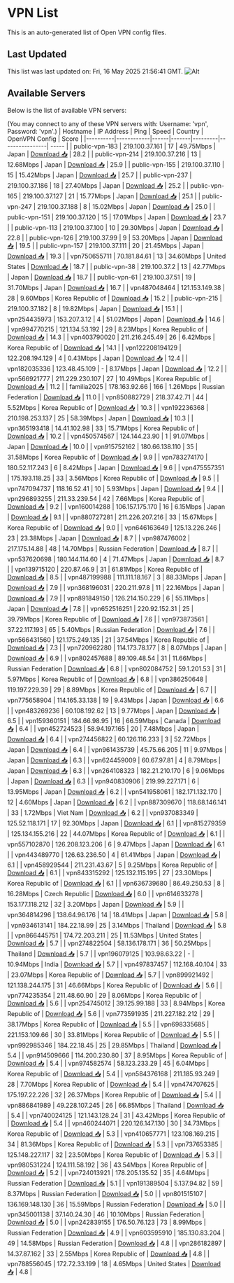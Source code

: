# VPN List

This is an auto-generated list of Open VPN config files.

## Last Updated

This list was last updated on: Fri, 16 May 2025 21:56:41 GMT.
![Alt](https://repobeats.axiom.co/api/embed/186b98318ef1479477931607c1ad7d823f12451f.svg "Repobeats analytics image")

## Available Servers

Below is the list of available VPN servers:

(You may connect to any of these VPN servers with: Username: 'vpn', Password: 'vpn'.)
| Hostname | IP Address | Ping | Speed | Country | OpenVPN Config | Score |
|----------|------------|------|-------|---------|----------------| ----- |
| public-vpn-183 | 219.100.37.161 | 17 | 49.75Mbps | Japan | [Download 📥](./configs/server_0_JP.ovpn) | 28.2 |
| public-vpn-214 | 219.100.37.216 | 13 | 12.68Mbps | Japan | [Download 📥](./configs/server_1_JP.ovpn) | 25.9 |
| public-vpn-155 | 219.100.37.110 | 15 | 15.42Mbps | Japan | [Download 📥](./configs/server_2_JP.ovpn) | 25.7 |
| public-vpn-237 | 219.100.37.186 | 18 | 27.40Mbps | Japan | [Download 📥](./configs/server_3_JP.ovpn) | 25.2 |
| public-vpn-165 | 219.100.37.127 | 21 | 15.77Mbps | Japan | [Download 📥](./configs/server_4_JP.ovpn) | 25.1 |
| public-vpn-247 | 219.100.37.188 | 8 | 15.02Mbps | Japan | [Download 📥](./configs/server_5_JP.ovpn) | 25.0 |
| public-vpn-151 | 219.100.37.120 | 15 | 17.01Mbps | Japan | [Download 📥](./configs/server_6_JP.ovpn) | 23.7 |
| public-vpn-113 | 219.100.37.100 | 10 | 29.30Mbps | Japan | [Download 📥](./configs/server_7_JP.ovpn) | 22.8 |
| public-vpn-126 | 219.100.37.99 | 9 | 53.20Mbps | Japan | [Download 📥](./configs/server_8_JP.ovpn) | 19.5 |
| public-vpn-157 | 219.100.37.111 | 20 | 21.45Mbps | Japan | [Download 📥](./configs/server_9_JP.ovpn) | 19.3 |
| vpn750655711 | 70.181.84.61 | 13 | 34.60Mbps | United States | [Download 📥](./configs/server_10_US.ovpn) | 18.7 |
| public-vpn-38 | 219.100.37.2 | 13 | 42.77Mbps | Japan | [Download 📥](./configs/server_11_JP.ovpn) | 18.7 |
| public-vpn-61 | 219.100.37.51 | 19 | 31.70Mbps | Japan | [Download 📥](./configs/server_12_JP.ovpn) | 16.7 |
| vpn487048464 | 121.153.149.38 | 28 | 9.60Mbps | Korea Republic of | [Download 📥](./configs/server_13_KR.ovpn) | 15.2 |
| public-vpn-215 | 219.100.37.182 | 8 | 19.82Mbps | Japan | [Download 📥](./configs/server_14_JP.ovpn) | 15.1 |
| vpn254435973 | 153.207.3.12 | 4 | 51.02Mbps | Japan | [Download 📥](./configs/server_15_JP.ovpn) | 14.6 |
| vpn994770215 | 121.134.53.192 | 29 | 8.23Mbps | Korea Republic of | [Download 📥](./configs/server_16_KR.ovpn) | 14.3 |
| vpn403790020 | 211.216.245.49 | 26 | 6.42Mbps | Korea Republic of | [Download 📥](./configs/server_17_KR.ovpn) | 14.1 |
| vpn122208194129 | 122.208.194.129 | 4 | 0.43Mbps | Japan | [Download 📥](./configs/server_18_JP.ovpn) | 12.4 |
| vpn182035336 | 123.48.45.109 | - | 8.17Mbps | Japan | [Download 📥](./configs/server_19_JP.ovpn) | 12.2 |
| vpn566921777 | 211.229.230.107 | 27 | 10.49Mbps | Korea Republic of | [Download 📥](./configs/server_20_KR.ovpn) | 11.2 |
| familia2025 | 178.163.92.66 | 166 | 1.26Mbps | Russian Federation | [Download 📥](./configs/server_21_RU.ovpn) | 11.0 |
| vpn850882729 | 218.37.42.71 | 44 | 5.52Mbps | Korea Republic of | [Download 📥](./configs/server_22_KR.ovpn) | 10.3 |
| vpn192236368 | 210.198.253.137 | 25 | 58.39Mbps | Japan | [Download 📥](./configs/server_23_JP.ovpn) | 10.3 |
| vpn365193418 | 14.41.102.98 | 33 | 15.71Mbps | Korea Republic of | [Download 📥](./configs/server_24_KR.ovpn) | 10.2 |
| vpn450574567 | 124.144.23.90 | 1 | 91.07Mbps | Japan | [Download 📥](./configs/server_25_JP.ovpn) | 10.0 |
| vpn915752162 | 180.66.138.110 | 35 | 31.58Mbps | Korea Republic of | [Download 📥](./configs/server_26_KR.ovpn) | 9.9 |
| vpn783274170 | 180.52.117.243 | 6 | 8.42Mbps | Japan | [Download 📥](./configs/server_27_JP.ovpn) | 9.6 |
| vpn475557351 | 175.193.118.25 | 33 | 3.56Mbps | Korea Republic of | [Download 📥](./configs/server_28_KR.ovpn) | 9.5 |
| vpn747094737 | 118.16.52.41 | 10 | 5.93Mbps | Japan | [Download 📥](./configs/server_29_JP.ovpn) | 9.4 |
| vpn296893255 | 211.33.239.54 | 42 | 7.66Mbps | Korea Republic of | [Download 📥](./configs/server_30_KR.ovpn) | 9.2 |
| vpn160014288 | 106.157.175.170 | 16 | 6.15Mbps | Japan | [Download 📥](./configs/server_31_JP.ovpn) | 9.1 |
| vpn880727281 | 211.226.207.216 | 33 | 15.67Mbps | Korea Republic of | [Download 📥](./configs/server_32_KR.ovpn) | 9.0 |
| vpn646163649 | 125.13.226.246 | 23 | 23.38Mbps | Japan | [Download 📥](./configs/server_33_JP.ovpn) | 8.7 |
| vpn987476002 | 217.175.14.88 | 48 | 14.70Mbps | Russian Federation | [Download 📥](./configs/server_34_RU.ovpn) | 8.7 |
| vpn537620698 | 180.144.114.60 | 4 | 71.47Mbps | Japan | [Download 📥](./configs/server_35_JP.ovpn) | 8.7 |
| vpn139715120 | 220.87.46.9 | 31 | 61.81Mbps | Korea Republic of | [Download 📥](./configs/server_36_KR.ovpn) | 8.5 |
| vpn487199988 | 111.111.18.167 | 3 | 88.33Mbps | Japan | [Download 📥](./configs/server_37_JP.ovpn) | 7.9 |
| vpn368196031 | 220.211.97.8 | 11 | 22.16Mbps | Japan | [Download 📥](./configs/server_38_JP.ovpn) | 7.9 |
| vpn891849150 | 126.214.150.229 | 6 | 55.11Mbps | Japan | [Download 📥](./configs/server_39_JP.ovpn) | 7.8 |
| vpn652516251 | 220.92.152.31 | 25 | 39.79Mbps | Korea Republic of | [Download 📥](./configs/server_40_KR.ovpn) | 7.6 |
| vpn973873561 | 37.22.117.193 | 65 | 5.40Mbps | Russian Federation | [Download 📥](./configs/server_41_RU.ovpn) | 7.6 |
| vpn566431560 | 121.175.249.135 | 21 | 37.54Mbps | Korea Republic of | [Download 📥](./configs/server_42_KR.ovpn) | 7.3 |
| vpn720962280 | 114.173.78.177 | 8 | 8.07Mbps | Japan | [Download 📥](./configs/server_43_JP.ovpn) | 6.9 |
| vpn802457688 | 89.109.48.54 | 31 | 11.66Mbps | Russian Federation | [Download 📥](./configs/server_44_RU.ovpn) | 6.8 |
| vpn802084752 | 59.1.201.53 | 31 | 5.97Mbps | Korea Republic of | [Download 📥](./configs/server_45_KR.ovpn) | 6.8 |
| vpn386250648 | 119.197.229.39 | 29 | 8.89Mbps | Korea Republic of | [Download 📥](./configs/server_46_KR.ovpn) | 6.7 |
| vpn775658904 | 114.165.33.138 | 19 | 9.43Mbps | Japan | [Download 📥](./configs/server_47_JP.ovpn) | 6.6 |
| vpn483269236 | 60.108.192.62 | 13 | 9.77Mbps | Japan | [Download 📥](./configs/server_48_JP.ovpn) | 6.5 |
| vpn159360151 | 184.66.98.95 | 16 | 66.59Mbps | Canada | [Download 📥](./configs/server_49_CA.ovpn) | 6.4 |
| vpn452724523 | 58.94.197.165 | 20 | 7.48Mbps | Japan | [Download 📥](./configs/server_50_JP.ovpn) | 6.4 |
| vpn274456822 | 60.126.116.233 | 3 | 52.72Mbps | Japan | [Download 📥](./configs/server_51_JP.ovpn) | 6.4 |
| vpn961435739 | 45.75.66.205 | 11 | 9.97Mbps | Japan | [Download 📥](./configs/server_52_JP.ovpn) | 6.3 |
| vpn624459009 | 60.67.97.81 | 4 | 8.79Mbps | Japan | [Download 📥](./configs/server_53_JP.ovpn) | 6.3 |
| vpn264108323 | 182.21.210.170 | 6 | 9.06Mbps | Japan | [Download 📥](./configs/server_54_JP.ovpn) | 6.3 |
| vpn940830906 | 219.99.227.171 | 6 | 13.95Mbps | Japan | [Download 📥](./configs/server_55_JP.ovpn) | 6.2 |
| vpn541958061 | 182.171.132.170 | 12 | 4.60Mbps | Japan | [Download 📥](./configs/server_56_JP.ovpn) | 6.2 |
| vpn887309670 | 118.68.146.141 | 33 | 1.72Mbps | Viet Nam | [Download 📥](./configs/server_57_VN.ovpn) | 6.2 |
| vpn937083349 | 125.52.118.171 | 17 | 92.30Mbps | Japan | [Download 📥](./configs/server_58_JP.ovpn) | 6.1 |
| vpn815279359 | 125.134.155.216 | 22 | 44.07Mbps | Korea Republic of | [Download 📥](./configs/server_59_KR.ovpn) | 6.1 |
| vpn557102870 | 126.208.123.206 | 6 | 9.47Mbps | Japan | [Download 📥](./configs/server_60_JP.ovpn) | 6.1 |
| vpn443489770 | 126.63.236.50 | 4 | 61.41Mbps | Japan | [Download 📥](./configs/server_61_JP.ovpn) | 6.1 |
| vpn458929544 | 211.231.43.67 | 5 | 9.25Mbps | Korea Republic of | [Download 📥](./configs/server_62_KR.ovpn) | 6.1 |
| vpn843315292 | 125.132.115.195 | 27 | 23.30Mbps | Korea Republic of | [Download 📥](./configs/server_63_KR.ovpn) | 6.1 |
| vpn636739680 | 86.49.250.53 | 8 | 16.28Mbps | Czech Republic | [Download 📥](./configs/server_64_CZ.ovpn) | 6.0 |
| vpn614633278 | 153.177.118.212 | 32 | 3.20Mbps | Japan | [Download 📥](./configs/server_65_JP.ovpn) | 5.9 |
| vpn364814296 | 138.64.96.176 | 14 | 18.41Mbps | Japan | [Download 📥](./configs/server_66_JP.ovpn) | 5.8 |
| vpn934613141 | 184.22.18.99 | 25 | 3.14Mbps | Thailand | [Download 📥](./configs/server_67_TH.ovpn) | 5.8 |
| vpn866445751 | 174.72.203.211 | 25 | 11.53Mbps | United States | [Download 📥](./configs/server_68_US.ovpn) | 5.7 |
| vpn274822504 | 58.136.178.171 | 36 | 50.25Mbps | Thailand | [Download 📥](./configs/server_69_TH.ovpn) | 5.7 |
| vpn196079125 | 103.98.63.22 | - | 10.94Mbps | India | [Download 📥](./configs/server_70_IN.ovpn) | 5.7 |
| vpn497837457 | 112.168.40.104 | 33 | 23.07Mbps | Korea Republic of | [Download 📥](./configs/server_71_KR.ovpn) | 5.7 |
| vpn899921492 | 121.138.244.175 | 31 | 46.66Mbps | Korea Republic of | [Download 📥](./configs/server_72_KR.ovpn) | 5.6 |
| vpn774235354 | 211.48.60.90 | 29 | 8.06Mbps | Korea Republic of | [Download 📥](./configs/server_73_KR.ovpn) | 5.6 |
| vpn254745012 | 39.125.99.188 | 33 | 8.94Mbps | Korea Republic of | [Download 📥](./configs/server_74_KR.ovpn) | 5.6 |
| vpn773591935 | 211.227.182.212 | 29 | 38.17Mbps | Korea Republic of | [Download 📥](./configs/server_75_KR.ovpn) | 5.5 |
| vpn698335685 | 221.153.109.66 | 30 | 33.81Mbps | Korea Republic of | [Download 📥](./configs/server_76_KR.ovpn) | 5.5 |
| vpn992985346 | 184.22.18.45 | 25 | 29.85Mbps | Thailand | [Download 📥](./configs/server_77_TH.ovpn) | 5.4 |
| vpn914509666 | 114.200.230.80 | 37 | 8.95Mbps | Korea Republic of | [Download 📥](./configs/server_78_KR.ovpn) | 5.4 |
| vpn974582574 | 58.123.233.29 | 45 | 6.04Mbps | Korea Republic of | [Download 📥](./configs/server_79_KR.ovpn) | 5.4 |
| vpn584376168 | 211.185.93.249 | 28 | 7.70Mbps | Korea Republic of | [Download 📥](./configs/server_80_KR.ovpn) | 5.4 |
| vpn474707625 | 175.197.22.226 | 32 | 26.37Mbps | Korea Republic of | [Download 📥](./configs/server_81_KR.ovpn) | 5.4 |
| vpn886841989 | 49.228.107.245 | 26 | 66.85Mbps | Thailand | [Download 📥](./configs/server_82_TH.ovpn) | 5.4 |
| vpn740024125 | 121.143.128.24 | 31 | 43.42Mbps | Korea Republic of | [Download 📥](./configs/server_83_KR.ovpn) | 5.4 |
| vpn460244071 | 220.126.147.130 | 30 | 34.73Mbps | Korea Republic of | [Download 📥](./configs/server_84_KR.ovpn) | 5.3 |
| vpn410657771 | 123.108.169.215 | 34 | 81.36Mbps | Korea Republic of | [Download 📥](./configs/server_85_KR.ovpn) | 5.3 |
| vpn737653385 | 125.148.227.117 | 32 | 23.50Mbps | Korea Republic of | [Download 📥](./configs/server_86_KR.ovpn) | 5.3 |
| vpn980531224 | 124.111.58.192 | 36 | 43.54Mbps | Korea Republic of | [Download 📥](./configs/server_87_KR.ovpn) | 5.2 |
| vpn724013921 | 178.205.135.52 | 35 | 4.64Mbps | Russian Federation | [Download 📥](./configs/server_88_RU.ovpn) | 5.1 |
| vpn191389504 | 5.137.94.82 | 59 | 8.37Mbps | Russian Federation | [Download 📥](./configs/server_89_RU.ovpn) | 5.0 |
| vpn801515107 | 136.169.148.130 | 36 | 15.59Mbps | Russian Federation | [Download 📥](./configs/server_90_RU.ovpn) | 5.0 |
| vpn345001138 | 37.140.24.30 | 46 | 10.10Mbps | Russian Federation | [Download 📥](./configs/server_91_RU.ovpn) | 5.0 |
| vpn242839155 | 176.50.76.123 | 73 | 8.99Mbps | Russian Federation | [Download 📥](./configs/server_92_RU.ovpn) | 4.9 |
| vpn603595910 | 185.130.83.204 | 49 | 14.58Mbps | Russian Federation | [Download 📥](./configs/server_93_RU.ovpn) | 4.8 |
| vpn286182897 | 14.37.87.162 | 33 | 2.55Mbps | Korea Republic of | [Download 📥](./configs/server_94_KR.ovpn) | 4.8 |
| vpn788556045 | 172.72.33.199 | 18 | 4.65Mbps | United States | [Download 📥](./configs/server_95_US.ovpn) | 4.8 |
